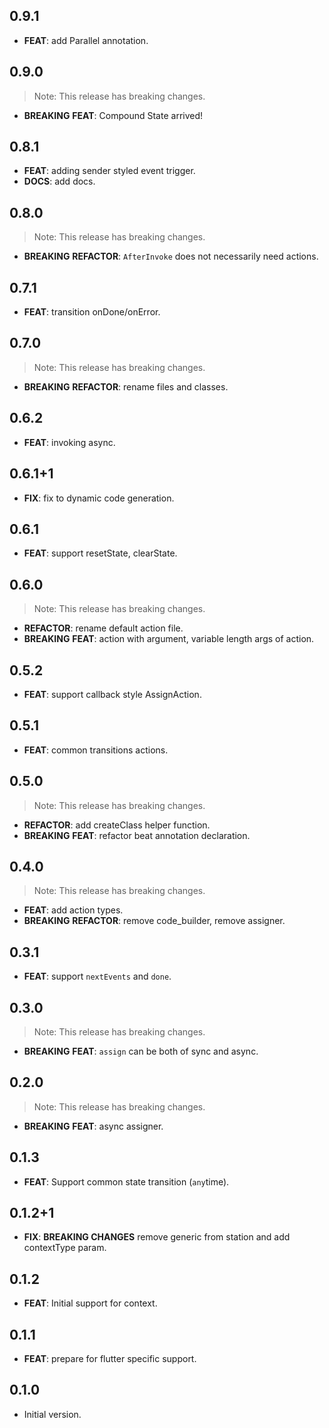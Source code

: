 ## 0.9.1

 - **FEAT**: add Parallel annotation.

## 0.9.0

> Note: This release has breaking changes.

 - **BREAKING** **FEAT**: Compound State arrived!

## 0.8.1

 - **FEAT**: adding sender styled event trigger.
 - **DOCS**: add docs.

## 0.8.0

> Note: This release has breaking changes.

 - **BREAKING** **REFACTOR**: `AfterInvoke` does not necessarily need actions.

## 0.7.1

 - **FEAT**: transition onDone/onError.

## 0.7.0

> Note: This release has breaking changes.

 - **BREAKING** **REFACTOR**: rename files and classes.

## 0.6.2

 - **FEAT**: invoking async.

## 0.6.1+1

 - **FIX**: fix to dynamic code generation.

## 0.6.1

 - **FEAT**: support resetState, clearState.

## 0.6.0

> Note: This release has breaking changes.

 - **REFACTOR**: rename default action file.
 - **BREAKING** **FEAT**: action with argument, variable length args of action.

## 0.5.2

 - **FEAT**: support callback style AssignAction.

## 0.5.1

 - **FEAT**: common transitions actions.

## 0.5.0

> Note: This release has breaking changes.

 - **REFACTOR**: add createClass helper function.
 - **BREAKING** **FEAT**: refactor beat annotation declaration.

## 0.4.0

> Note: This release has breaking changes.

 - **FEAT**: add action types.
 - **BREAKING** **REFACTOR**: remove code_builder, remove assigner.

## 0.3.1

 - **FEAT**: support `nextEvents` and `done`.

## 0.3.0

> Note: This release has breaking changes.

 - **BREAKING** **FEAT**: `assign` can be both of sync and async.

## 0.2.0

> Note: This release has breaking changes.

 - **BREAKING** **FEAT**: async assigner.

## 0.1.3

 - **FEAT**: Support common state transition (`any`time).

## 0.1.2+1

 - **FIX**: **BREAKING CHANGES** remove generic from station and add contextType param.

## 0.1.2

 - **FEAT**: Initial support for context.

## 0.1.1

 - **FEAT**: prepare for flutter specific support.

## 0.1.0

- Initial version.
